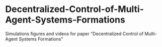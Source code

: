 # Decentralized-Control-of-Multi-Agent-Systems-Formations
Simulations figures and videos for paper "Decentralized Control of Multi-Agent Systems Formations"
